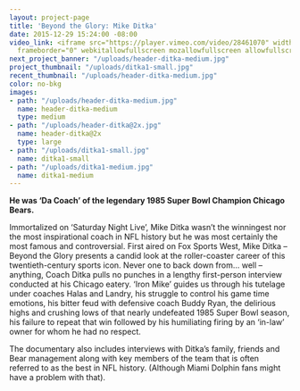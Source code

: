 ```yaml
---
layout: project-page
title: 'Beyond the Glory: Mike Ditka'
date: 2015-12-29 15:24:00 -08:00
video_link: <iframe src="https://player.vimeo.com/video/28461070" width="640" height="480"
  frameborder="0" webkitallowfullscreen mozallowfullscreen allowfullscreen></iframe>
next_project_banner: "/uploads/header-ditka-medium.jpg"
project_thumbnail: "/uploads/ditka1-small.jpg"
recent_thumbnail: "/uploads/header-ditka-medium.jpg"
color: no-bkg
images:
- path: "/uploads/header-ditka-medium.jpg"
  name: header-ditka-medium
  type: medium
- path: "/uploads/header-ditka@2x.jpg"
  name: header-ditka@2x
  type: large
- path: "/uploads/ditka1-small.jpg"
  name: ditka1-small
- path: "/uploads/ditka1-medium.jpg"
  name: ditka1-medium
---
```


**He was ‘Da Coach’ of the legendary 1985 Super Bowl Champion Chicago Bears.**

Immortalized on ‘Saturday Night Live’, Mike Ditka wasn’t the winningest nor the most inspirational coach in NFL history but he was most certainly the most famous and controversial. First aired on Fox Sports West, Mike Ditka – Beyond the Glory presents a candid look at the roller-coaster career of this twentieth-century sports icon. Never one to back down from… well – anything, Coach Ditka pulls no punches in a lengthy first-person interview conducted at his Chicago eatery. ‘Iron Mike’ guides us through his tutelage under coaches Halas and Landry, his struggle to control his game time emotions, his bitter feud with defensive coach Buddy Ryan, the delirious highs and crushing lows of that nearly undefeated 1985 Super Bowl season, his failure to repeat that win followed by his humiliating firing by an ‘in-law’ owner for whom he had no respect.

The documentary also includes interviews with Ditka’s family, friends and Bear management along with key members of the team that is often referred to as the best in NFL history. (Although Miami Dolphin fans might have a problem with that).
